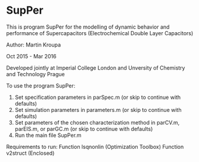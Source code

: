 # SupPer
This is program SupPer for the modelling of dynamic behavior and performance of Supercapacitors (Electrochemical Double Layer Capacitors)

Author: Martin Kroupa

Oct 2015 - Mar 2016

Developed jointly at Imperial College London and Unversity of Chemistry and Technology Prague

To use the program SupPer:
1) Set specification parameters in parSpec.m (or skip to continue with defaults)
2) Set simulation parameters in parameters.m (or skip to continue with defaults)
3) Set parameters of the chosen characterization method in parCV.m, parEIS.m, or parGC.m (or skip to continue with defaults)
4) Run the main file SupPer.m

Requirements to run:
Function lsqnonlin (Optimization Toolbox)
Function v2struct  (Enclosed)

